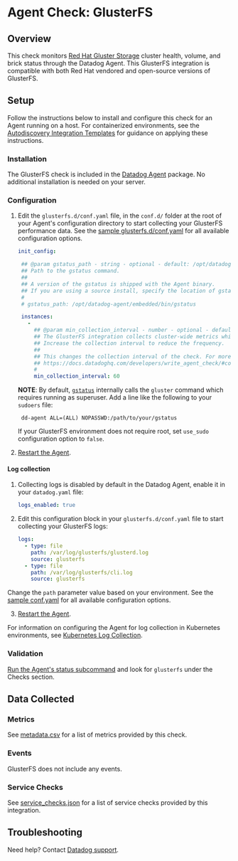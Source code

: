 # Agent Check: GlusterFS

## Overview

This check monitors [Red Hat Gluster Storage][1] cluster health, volume, and brick status through the Datadog Agent. 
This GlusterFS integration is compatible with both Red Hat vendored and open-source versions of GlusterFS.

## Setup

Follow the instructions below to install and configure this check for an Agent running on a host. For containerized environments, see the [Autodiscovery Integration Templates][2] for guidance on applying these instructions.

### Installation

The GlusterFS check is included in the [Datadog Agent][3] package.
No additional installation is needed on your server.

### Configuration

1. Edit the `glusterfs.d/conf.yaml` file, in the `conf.d/` folder at the root of your Agent's configuration directory to start collecting your GlusterFS performance data. See the [sample glusterfs.d/conf.yaml][4] for all available configuration options.
   
   ```yaml
   init_config:

    ## @param gstatus_path - string - optional - default: /opt/datadog-agent/embedded/bin/gstatus
    ## Path to the gstatus command.
    ##
    ## A version of the gstatus is shipped with the Agent binary.
    ## If you are using a source install, specify the location of gstatus.
    #
    # gstatus_path: /opt/datadog-agent/embedded/bin/gstatus

    instances:
      -
        ## @param min_collection_interval - number - optional - default: 60
        ## The GlusterFS integration collects cluster-wide metrics which can put additional workload on the server.
        ## Increase the collection interval to reduce the frequency.
        ##
        ## This changes the collection interval of the check. For more information, see:
        ## https://docs.datadoghq.com/developers/write_agent_check/#collection-interval
        #
        min_collection_interval: 60
   ```
    
   **NOTE**: By default, [`gstatus`][5] internally calls the `gluster` command which requires running as superuser. Add a line like the following to your `sudoers` file:
 
   ```text
    dd-agent ALL=(ALL) NOPASSWD:/path/to/your/gstatus
   ```

   If your GlusterFS environment does not require root, set `use_sudo` configuration option to `false`.

2. [Restart the Agent][6].

#### Log collection


1. Collecting logs is disabled by default in the Datadog Agent, enable it in your `datadog.yaml` file:

    ```yaml
    logs_enabled: true
    ```

2. Edit this configuration block in your `glusterfs.d/conf.yaml` file to start collecting your GlusterFS logs:

    ```yaml
    logs:
      - type: file
        path: /var/log/glusterfs/glusterd.log
        source: glusterfs
      - type: file
        path: /var/log/glusterfs/cli.log
        source: glusterfs
    ```

  Change the `path` parameter value based on your environment. See the [sample conf.yaml][4] for all available configuration options.

  3. [Restart the Agent][6].

For information on configuring the Agent for log collection in Kubernetes environments, see [Kubernetes Log Collection][7].

### Validation

[Run the Agent's status subcommand][8] and look for `glusterfs` under the Checks section.

## Data Collected

### Metrics

See [metadata.csv][9] for a list of metrics provided by this check.

### Events

GlusterFS does not include any events.

### Service Checks

See [service_checks.json][10] for a list of service checks provided by this integration.

## Troubleshooting

Need help? Contact [Datadog support][11].


[1]: https://www.redhat.com/en/technologies/storage/gluster
[2]: https://docs.datadoghq.com/agent/kubernetes/integrations/
[3]: https://app.datadoghq.com/account/settings/agent/latest
[4]: https://github.com/DataDog/integrations-core/blob/master/glusterfs/datadog_checks/glusterfs/data/conf.yaml.example
[5]: https://github.com/gluster/gstatus#install
[6]: https://docs.datadoghq.com/agent/guide/agent-commands/#start-stop-and-restart-the-agent
[7]: https://docs.datadoghq.com/agent/kubernetes/log/
[8]: https://docs.datadoghq.com/agent/guide/agent-commands/#agent-status-and-information
[9]: https://github.com/DataDog/integrations-core/blob/master/glusterfs/metadata.csv
[10]: https://github.com/DataDog/integrations-core/blob/master/glusterfs/assets/service_checks.json
[11]: https://docs.datadoghq.com/help/
